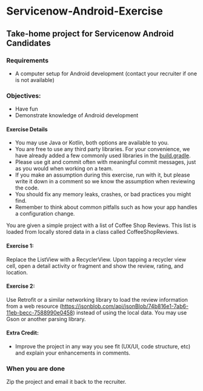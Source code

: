 # Servicenow-Android-Exercise
## Take-home project for Servicenow Android Candidates

### Requirements
- A computer setup for Android development (contact your recruiter if one is not available)

### Objectives:
- Have fun
- Demonstrate knowledge of Android development

#### Exercise Details

- You may use Java or Kotlin, both options are available to you.
- You are free to use any third party libraries. For your convenience, we have already added a few commonly used libraries in the [build.gradle](https://code.devsnc.com/terry-schmidt/Servicenow-Android-Exercise/blob/master/app/build.gradle).
- Please use git and commit often with meaningful commit messages, just as you would when working on a team.
- If you make an assumption during this exercise, run with it, but please write it down in a comment so we know the assumption when reviewing the code.
- You should fix any memory leaks, crashes, or bad practices you might find.
- Remember to think about common pitfalls such as how your app handles a configuration change.

You are given a simple project with a list of Coffee Shop Reviews. This list is loaded from locally stored data in a class called CoffeeShopReviews.
 
#### Exercise 1:

Replace the ListView with a RecyclerView. Upon tapping a recycler view cell, open a detail activity or fragment and show the review, rating, and location.

#### Exercise 2:

Use Retrofit or a similar networking library to load the review information from a web resource (https://jsonblob.com/api/jsonBlob/74b816e1-7ab6-11eb-becc-7588990e0458) instead of using the local data. You may use Gson or another parsing library.

#### Extra Credit: 
- Improve the project in any way you see fit (UX/UI, code structure, etc) and explain your enhancements in comments.

### When you are done

Zip the project and email it back to the recruiter.
